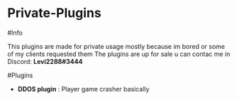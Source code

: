# Private-Plugins


#Info

This plugins are made for private usage mostly because im bored or some of my clients requested them
The plugins are up for sale u can contac me in Discord: **Levi2288#3444**


#Plugins

* **DDOS plugin** : Player game crasher basically 